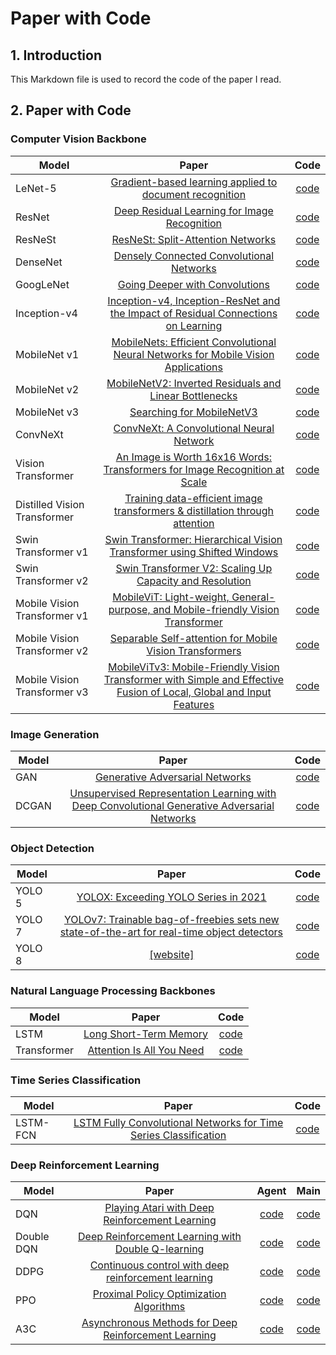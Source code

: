 # Paper with Code

## 1. Introduction

This Markdown file is used to record the code of the paper I read.

## 2. Paper with Code

###  Computer Vision Backbone
| Model                        |                                                                          Paper                                                                          |                      Code                      |
|------------------------------|:-------------------------------------------------------------------------------------------------------------------------------------------------------:|:----------------------------------------------:|
| LeNet-5                      |                         [Gradient-based learning applied to document recognition](https://ieeexplore.ieee.org/document/726791)                          |            [code](./Models/LetNet)             |
| ResNet                       |                                    [Deep Residual Learning for Image Recognition](https://arxiv.org/abs/1512.03385)                                     |            [code](./Models/ResNet)             |
| ResNeSt                      |                                          [ResNeSt: Split-Attention Networks](https://arxiv.org/abs/2004.08955)                                          |            [code](./Models/ResNeSt)            |
| DenseNet                     |                                      [Densely Connected Convolutional Networks](https://arxiv.org/abs/1608.06993)                                       |           [code](./Models/DenseNet)            |
| GoogLeNet                    |                                            [Going Deeper with Convolutions](https://arxiv.org/abs/1409.4842)                                            |   [code](./Models/Inception/GoogLeNet_2d.py)   |
| Inception-v4                 |                  [Inception-v4, Inception-ResNet and the Impact of Residual Connections on Learning](https://arxiv.org/abs/1602.07261)                  | [code](./Models/Inception/GoogLe_ResNet_1d.py) |
| MobileNet v1                 |                 [MobileNets: Efficient Convolutional Neural Networks for Mobile Vision Applications](https://arxiv.org/abs/1704.04861)                  |   [code](./Models/MobileNet/MobileV1_2d.py)    |
| MobileNet v2                 |                               [MobileNetV2: Inverted Residuals and Linear Bottlenecks](https://arxiv.org/abs/1801.04381)                                |   [code](./Models/MobileNet/MobileV2_2d.py)    |
| MobileNet v3                 |                                              [Searching for MobileNetV3](https://arxiv.org/abs/1905.02244)                                              |   [code](./Models/MobileNet/MobileV3_2d.py)    |
| ConvNeXt                     |                                      [ConvNeXt: A Convolutional Neural Network](https://arxiv.org/abs/2201.03545)                                       |           [code](./Models/ConvNeXt)            |
| Vision Transformer           |                     [An Image is Worth 16x16 Words: Transformers for Image Recognition at Scale](https://arxiv.org/abs/2010.11929)                      |    [code](./Models/VisionTransformer_DeiT)     |
| Distilled Vision Transformer |                     [Training data-efficient image transformers & distillation through attention](https://arxiv.org/abs/2012.12877)                     |    [code](./Models/VisionTransformer_DeiT)     |
| Swin Transformer v1          |                       [Swin Transformer: Hierarchical Vision Transformer using Shifted Windows](https://arxiv.org/abs/2103.14030)                       |    [code](./Models/SwinTransformer/Swin_v1)    |
| Swin Transformer v2          |                               [Swin Transformer V2: Scaling Up Capacity and Resolution](https://arxiv.org/abs/2111.09883)                               |    [code](./Models/SwinTransformer/Swin_v2)    |
| Mobile Vision Transformer v1 |                  [MobileViT: Light-weight, General-purpose, and Mobile-friendly Vision Transformer](https://arxiv.org/abs/2110.02178)                   |    [code](./Models/MobileViT/MobileViT_v1)     |
| Mobile Vision Transformer v2 |                               [Separable Self-attention for Mobile Vision Transformers](https://arxiv.org/abs/2206.02680)                               |    [code](./Models/MobileViT/MobileViT_v2)     |
| Mobile Vision Transformer v3 | [MobileViTv3: Mobile-Friendly Vision Transformer with Simple and Effective Fusion of Local, Global and Input Features](http://arxiv.org/abs/2209.15159) |    [code](./Models/MobileViT/MobileViT_v3)     |

### Image Generation
| Model |                                                              Paper                                                               |          Code          |
|-------|:--------------------------------------------------------------------------------------------------------------------------------:|:----------------------:|
| GAN   |                                [Generative Adversarial Networks](https://arxiv.org/abs/1406.2661)                                |  [code](./Models/GAN)  |
| DCGAN | [Unsupervised Representation Learning with Deep Convolutional Generative Adversarial Networks](https://arxiv.org/abs/1511.06434) | [code](./Models/DCGAN) |

### Object Detection
| Model  |                                                             Paper                                                              |              Code               |
|--------|:------------------------------------------------------------------------------------------------------------------------------:|:-------------------------------:|
| YOLO 5 |                            [YOLOX: Exceeding YOLO Series in 2021](https://arxiv.org/abs/2107.08430)                            | [code](./Models/Yolo/Yolo%20v5) |
| YOLO 7 | [YOLOv7: Trainable bag-of-freebies sets new state-of-the-art for real-time object detectors](https://arxiv.org/abs/2207.02696) | [code](./Models/Yolo/Yolo%20v7) |
| YOLO 8 |                                           [[website]](https://docs.ultralytics.com/)                                           | [code](./Models/Yolo/Yolo%20v8) |

### Natural Language Processing Backbones
| Model       |                                      Paper                                      |             Code             |
|-------------|:-------------------------------------------------------------------------------:|:----------------------------:|
| LSTM        | [Long Short-Term Memory](https://www.bioinf.jku.at/publications/older/2604.pdf) |    [code](./Models/LSTM)     |
| Transformer |          [Attention Is All You Need](https://arxiv.org/abs/1706.03762)          | [code](./Models/Transformer) |

### Time Series Classification
| Model    |                                                Paper                                                 |           Code            |
|----------|:----------------------------------------------------------------------------------------------------:|:-------------------------:|
| LSTM-FCN | [LSTM Fully Convolutional Networks for Time Series Classification](https://arxiv.org/abs/1709.05206) | [code](./Models/LSTM-FCN) |

### Deep Reinforcement Learning
| Model      |                                          Paper                                           |                Agent                 |              Main               |
|------------|:----------------------------------------------------------------------------------------:|:------------------------------------:|:-------------------------------:|
| DQN        |    [Playing Atari with Deep Reinforcement Learning](https://arxiv.org/abs/1312.5602)     | [code](./Models/Agent/DQN_Agent.py)  | [code](./Main/DRL/DQN_Main.py)  |
| Double DQN |  [Deep Reinforcement Learning with Double Q-learning](https://arxiv.org/abs/1509.06461)  | [code](./Models/Agent/DQN_Agent.py)  | [code](./Main/DRL/DQN_Main.py)  |
| DDPG       | [Continuous control with deep reinforcement learning](https://arxiv.org/abs/1509.02971)  | [code](./Models/Agent/DDPG_Agent.py) | [code](./Main/DRL/DDPG_Main.py) |
| PPO        |       [Proximal Policy Optimization Algorithms](https://arxiv.org/abs/1707.06347)        | [code](./Models/Agent/PPO_Agent.py)  | [code](./Main/DRL/PPO_Main.py)  |
| A3C        | [Asynchronous Methods for Deep Reinforcement Learning](https://arxiv.org/abs/1602.01783) | [code](./Models/Agent/A3C_Agent.py)  | [code](./Main/DRL/A3C_Main.py)  |
